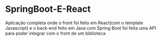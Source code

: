 # SpringBoot-E-React
 Aplicação completa onde o front foi feito em React(com o template Javascript) e o back-end feito em Java com Spring Boot
 foi feita uma API  para poder integrar com o front de um biblioteca
